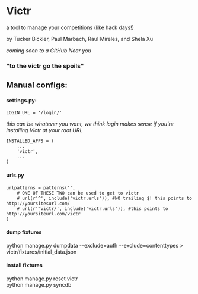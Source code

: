 # Victr #

a tool to manage your competitions (like hack days!)

by Tucker Bickler, Paul Marbach, Raul Mireles, and Shela Xu

_coming soon to a GitHub Near you_

### "to the victr go the spoils" ###

## Manual configs: ##

#### settings.py: ####
    LOGIN_URL = '/login/'
_this can be whatever you want, we think login makes sense if you're installing Victr at your root URL_

    INSTALLED_APPS = (
        ...
        'victr',
        ...
    )

#### urls.py ####

    urlpatterns = patterns('',
        # ONE OF THESE TWO can be used to get to victr
        # url(r'^', include('victr.urls')), #NO trailing $! this points to http://yoursitesurl.com/
        # url(r'^victr/', include('victr.urls')), #this points to http://yoursiteurl.com/victr
    )

#### dump fixtures ####
python manage.py dumpdata --exclude=auth --exclude=contenttypes > victr/fixtures/initial_data.json  

#### install fixtures ####
python manage.py reset victr  
python manage.py syncdb  
